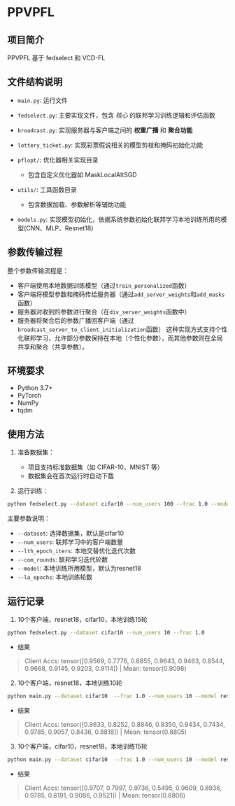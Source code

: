# PPVPFL


## 项目简介

PPVPFL 基于 fedselect 和 VCD-FL

## 文件结构说明

- `main.py`: 运行文件
- `fedselect.py`: 主要实现文件，包含 *核心* 的联邦学习训练逻辑和评估函数
- `broadcast.py`: 实现服务器与客户端之间的 **权重广播** 和 **聚合功能**
- `lottery_ticket.py`: 实现彩票假说相关的模型剪枝和掩码初始化功能
- `pflopt/`: 优化器相关实现目录
  - 包含自定义优化器如 MaskLocalAltSGD
- `utils/`: 工具函数目录
  - 包含数据加载、参数解析等辅助功能

- `models.py`: 实现模型初始化，依据系统参数初始化联邦学习本地训练所用的模型(CNN、MLP、Resnet18)

## 参数传输过程
整个参数传输流程是：
- 客户端使用本地数据训练模型（通过`train_personalized`函数）
- 客户端将模型参数和掩码传给服务器（通过`add_server_weights`和`add_masks`函数）
- 服务器对收到的参数进行聚合（在`div_server_weights`函数中）
- 服务器将聚合后的参数广播回客户端（通过`broadcast_server_to_client_initialization`函数）
这种实现方式支持个性化联邦学习，允许部分参数保持在本地（个性化参数），而其他参数则在全局共享和聚合（共享参数）。

## 环境要求

- Python 3.7+
- PyTorch
- NumPy
- tqdm


## 使用方法

1. 准备数据集：
   - 项目支持标准数据集（如 CIFAR-10、MNIST 等）
   - 数据集会在首次运行时自动下载

2. 运行训练：
```bash
python fedselect.py --dataset cifar10 --num_users 100 --frac 1.0 --model CNN --la_epochs 15
```

主要参数说明：
- `--dataset`: 选择数据集，默认是cifar10
- `--num_users`: 联邦学习中的客户端数量
- `--lth_epoch_iters`: 本地交替优化迭代次数
- `--com_rounds`: 联邦学习迭代轮数
- `--model`: 本地训练所用模型，默认为resnet18
- `--la_epochs`: 本地训练轮数


## 运行记录

1. 10个客户端，resnet18，cifar10，本地训练15轮

```bash
python fedselect.py --dataset cifar10 --num_users 10 --frac 1.0
```

- 结果
> Client Accs:  tensor([0.9569, 0.7776, 0.8855, 0.9643, 0.9463, 0.8544, 0.9668, 0.9145, 0.9203, 0.9114])  | Mean:  tensor(0.9098)


2. 10个客户端，resnet18，本地训练10轮
```bash
python main.py --dataset cifar10  --frac 1.0 --num_users 10 --model resnet18  
```

- 结果
> Client Accs:  tensor([0.9633, 0.8252, 0.8846, 0.8350, 0.9434, 0.7434, 0.9785, 0.9057, 0.8436, 0.8818])  | Mean:  tensor(0.8805)

3.  10个客户端，cifar10，resnet18，本地训练15轮
```bash
python main.py --dataset cifar10  --frac 1.0 --num_users 10 --model resnet18 --la_epochs 15
```

- 结果
> Client Accs:  tensor([0.9707, 0.7997, 0.9736, 0.5495, 0.9609, 0.8936, 0.9785, 0.8191, 0.9086, 0.9521])  | Mean:  tensor(0.8806)